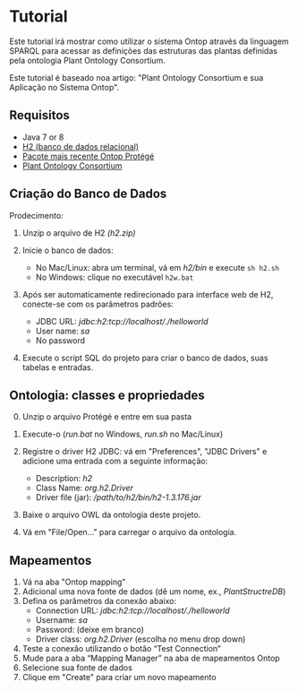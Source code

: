 # Tutorial

Este tutorial irá mostrar como utilizar o sistema Ontop através da linguagem SPARQL para acessar as definições das estruturas das plantas definidas pela ontologia Plant Ontology Consortium.

Este tutorial é baseado noa artigo: "Plant Ontology Consortium e sua Aplicação no Sistema Ontop".

Requisitos
------------

* Java 7 or 8
* [H2 (banco de dados relacional)](https://sourceforge.net/projects/ontop4obda/files/sample-data/)
* [Pacote mais recente Ontop Protégé](https://sourceforge.net/projects/ontop4obda/files/)
* [Plant Ontology Consortium](http://archive.plantontology.org/download)

Criação do Banco de Dados
-------------

Prodecimento:
1. Unzip o arquivo de H2 *(h2.zip)*
2. Inicie o banco de dados:
   * No Mac/Linux: abra um terminal, vá em *h2/bin* e execute `sh h2.sh`
   * No Windows: clique no executável `h2w.bat`
3. Após ser automaticamente redirecionado para interface web de H2, conecte-se com os parâmetros padrões:
     * JDBC URL:  *jdbc:h2:tcp://localhost/./helloworld*
     * User name: *sa*
     * No password

4. Execute o script SQL do projeto para criar o banco de dados, suas tabelas e entradas.

Ontologia: classes e propriedades
--------------------------------


0. Unzip o arquivo Protégé e entre em sua pasta
1. Execute-o (*run.bat* no Windows, *run.sh* no Mac/Linux)
2. Registre o driver H2 JDBC: vá em "Preferences", "JDBC Drivers" e adicione uma entrada com a seguinte informação:
     * Description: *h2*
     * Class Name: *org.h2.Driver*
     * Driver file (jar): */path/to/h2/bin/h2-1.3.176.jar*
     
3. Baixe o arquivo OWL da ontologia deste projeto.
4. Vá em "File/Open..." para carregar o arquivo da ontologia.

Mapeamentos
--------

1. Vá na aba "Ontop mapping"
2. Adicional uma nova fonte de dados (dê um nome, ex., *PlantStructreDB*)
3. Defina os parâmetros da conexão abaixo:
    * Connection URL: *jdbc:h2:tcp://localhost/./helloworld*
    * Username: *sa*
    * Password: (deixe em branco)
    * Driver class: *org.h2.Driver* (escolha no menu drop down)
4. Teste a conexão utilizando o botão “Test Connection”
5. Mude para a aba “Mapping Manager” na aba de mapeamentos Ontop
6. Selecione sua fonte de dados
7. Clique em "Create" para criar um novo mapeamento

